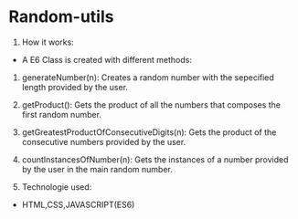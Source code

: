 # Random-utils

 1. How it works:
 
  - A E6 Class is created with different methods:
   1. generateNumber(n): Creates a random number with the sepecified length provided by the user.
   2. getProduct(): Gets the product of all the numbers that composes the first random number.
   3. getGreatestProductOfConsecutiveDigits(n): Gets the product of the consecutive numbers provided by the user.
   4. countInstancesOfNumber(n): Gets the instances of a number provided by the user in the main random number.
   
 2. Technologie used:
 
  - HTML,CSS,JAVASCRIPT(ES6)
